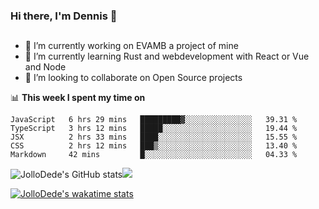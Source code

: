 ### Hi there, I'm Dennis 👋

## 
- 🔭 I’m currently working on EVAMB a project of mine
- 🌱 I’m currently learning Rust and webdevelopment with React or Vue and Node
- 👯 I’m looking to collaborate on Open Source projects

📊 **This week I spent my time on**

<!--START_SECTION:waka-->
```text
JavaScript   6 hrs 29 mins   █████████▓░░░░░░░░░░░░░░░   39.31 % 
TypeScript   3 hrs 12 mins   █████░░░░░░░░░░░░░░░░░░░░   19.44 % 
JSX          2 hrs 33 mins   ████░░░░░░░░░░░░░░░░░░░░░   15.55 % 
CSS          2 hrs 12 mins   ███▒░░░░░░░░░░░░░░░░░░░░░   13.40 % 
Markdown     42 mins         █░░░░░░░░░░░░░░░░░░░░░░░░   04.33 % 
```
<!--END_SECTION:waka-->

![JolloDede's GitHub stats](https://github-readme-stats.vercel.app/api?username=JolloDede&theme=radical)<img src="https://github-readme-stats.vercel.app/api/top-langs/?username=JolloDede&hide_border=true&layout=compact&langs_count=8&theme=radical" />

[![JolloDede's wakatime stats](https://github-readme-stats.vercel.app/api/wakatime?username=JolloDede)](https://github.com/anuraghazra/github-readme-stats)


<!--
**JolloDede/JolloDede** is a ✨ _special_ ✨ repository because its `README.md` (this file) appears on your GitHub profile.

Here are some ideas to get you started:

- 🔭 I’m currently working on ...
- 🌱 I’m currently learning ...
- 👯 I’m looking to collaborate on ...
- 🤔 I’m looking for help with ...
- 💬 Ask me about ...
- 📫 How to reach me: ...
- 😄 Pronouns: ...
- ⚡ Fun fact: ...
-->


